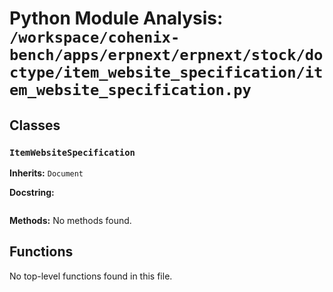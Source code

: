 # Python Module Analysis: `/workspace/cohenix-bench/apps/erpnext/erpnext/stock/doctype/item_website_specification/item_website_specification.py`

## Classes

### `ItemWebsiteSpecification`
**Inherits:** `Document`


**Docstring:**
```

```

**Methods:**
No methods found.




## Functions

No top-level functions found in this file.
